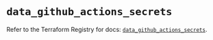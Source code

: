 # `data_github_actions_secrets`

Refer to the Terraform Registry for docs: [`data_github_actions_secrets`](https://registry.terraform.io/providers/integrations/github/6.2.1/docs/data-sources/actions_secrets).
